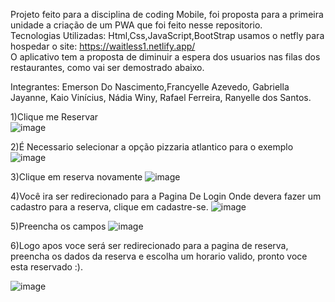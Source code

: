 Projeto feito para a disciplina de coding Mobile, foi proposta para a primeira unidade a criação de um PWA que foi feito nesse repositorio. <br>
Tecnologias Utilizadas: Html,Css,JavaScript,BootStrap usamos o netfly para hospedar o site: https://waitless1.netlify.app/ <br>
O aplicativo tem a proposta de diminuir a espera dos usuarios nas filas dos restaurantes, como vai ser demostrado abaixo. <br>

Integrantes: Emerson Do Nascimento,Francyelle Azevedo, Gabriella Jayanne, Kaio Vinícius, Nádia Winy, Rafael Ferreira, Ranyelle dos Santos. 

1)Clique me Reservar <br>
![image](https://user-images.githubusercontent.com/61097794/231459364-33ea1d50-3dc1-434c-8838-7c77e55c7acf.png)

2)É Necessario selecionar a opção pizzaria atlantico para o exemplo <br>
![image](https://user-images.githubusercontent.com/61097794/231461251-5a652fd5-af1e-4420-9e1b-44c30663f1f0.png)

3)Clique em reserva novamente
![image](https://user-images.githubusercontent.com/61097794/231461644-6ead7504-6e52-416c-9209-c957f9140b4b.png)

4)Você ira ser redirecionado para a Pagina De Login Onde devera fazer um cadastro para a reserva, clique em cadastre-se.
![image](https://user-images.githubusercontent.com/61097794/231462438-b963e52e-5600-43f8-9078-c04f4945da8e.png)

5)Preencha os campos
![image](https://user-images.githubusercontent.com/61097794/231462871-209af12a-d811-4e42-9b10-dc3fa495e9f9.png)

6)Logo apos voce será ser redirecionado para a pagina de reserva, preencha os dados da reserva e escolha um horario valido, pronto voce esta reservado :).

![image](https://user-images.githubusercontent.com/61097794/231463487-921a44d8-1e3f-44a4-87b3-b4b1a7fedfe4.png)




